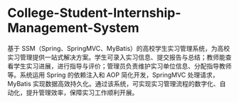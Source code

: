 # College-Student-Internship-Management-System
基于 SSM（Spring、SpringMVC、MyBatis）的高校学生实习管理系统，为高校实习管理提供一站式解决方案。学生可录入实习信息、提交报告与总结；教师能查看学生实习进展，进行指导与评价；管理员负责维护实习单位信息、分配指导教师等。系统运用 Spring 的依赖注入和 AOP 简化开发，SpringMVC 处理请求，MyBatis 实现数据高效持久化。通过该系统，可实现实习管理流程的数字化、自动化，提升管理效率，保障实习工作顺利开展。 
